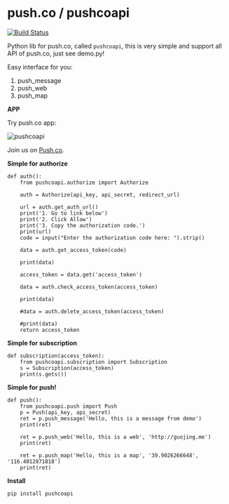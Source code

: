 push.co / pushcoapi
=======

[![Build Status](https://travis-ci.org/GuoJing/push.co.png?branch=master)](https://travis-ci.org/GuoJing/push.co)

Python lib for push.co, called `pushcoapi`, this is very simple and support all API of push.co, just see demo.py!

Easy interface for you:

1. push_message
2. push_web
3. push_map

**APP**

Try push.co app:


![pushcoapi](http://guojing.me/images/2014/push.co.png)

Join us on [Push.co](http://push.co/a/0Pn0FOk6FqjQ).

**Simple for authorize**

    def auth():
        from pushcoapi.authorize import Authorize

        auth = Authorize(api_key, api_secret, redirect_url)

        url = auth.get_auth_url()
        print('1. Go to link below')
        print('2. Click Allow')
        print('3. Copy the authorization code.')
        print(url)
        code = input("Enter the authorization code here: ").strip()

        data = auth.get_access_token(code)

        print(data)

        access_token = data.get('access_token')

        data = auth.check_access_token(access_token)

        print(data)

        #data = auth.delete_access_token(access_token)

        #print(data)
        return access_token

**Simple for subscription**

    def subscription(access_token):
        from pushcoapi.subscription import Subscription
        s = Subscription(access_token)
        print(s.gets())

**Simple for push!**

    def push():
        from pushcoapi.push import Push
        p = Push(api_key, api_secret)
        ret = p.push_message('Hello, this is a message from demo')
        print(ret)

        ret = p.push_web('Hello, this is a web', 'http://guojing.me')
        print(ret)

        ret = p.push_map('Hello, this is a map', '39.9026266648', '116.4012871818')
        print(ret)

**Install**

    pip install pushcoapi
